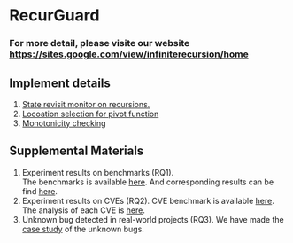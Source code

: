 # RecurGuard
### For more detail, please visite our website https://sites.google.com/view/infiniterecursion/home


## Implement details
1. [State revisit monitor on recursions.](https://sites.google.com/view/endwatch/home/src)
2. [Locoation selection for pivot function](https://sites.google.com/view/infiniterecursion/home/pivot)
3. [Monotonicity checking](https://sites.google.com/view/infiniterecursion/home/monotonicity)


## Supplemental Materials
1. Experiment results on benchmarks (RQ1).  
   The benchmarks is available [here](https://github.com/solidConf/recurGuard/tree/main/Bechmarks/Standard_benchmarks).
   And corresponding results can be find [here](https://sites.google.com/view/infiniterecursion/home/benchmarks).
2. Experiment results on CVEs (RQ2).
   CVE benchmark is available [here](https://github.com/solidConf/recurGuard/tree/main/Bechmarks/CVE_Benchmark).
   The analysis of each CVE is [here](https://sites.google.com/view/infiniterecursion/home/cve).
3. Unknown bug detected in real-world projects (RQ3).
   We have made the [case study](https://sites.google.com/view/infiniterecursion/home/realworld) of the unknown bugs.
